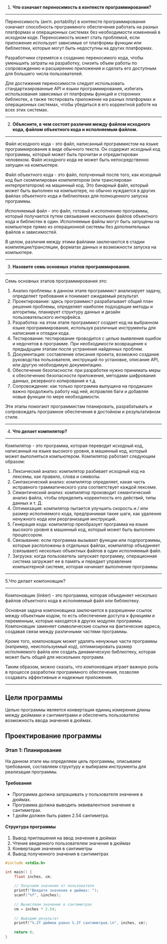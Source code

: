 1. **Что означает переносимость в контексте программирования?**

---

Переносимость (англ. portability) в контексте программирования означает способность программного обеспечения работать на разных платформах и операционных системах без необходимости изменений в исходном коде. Переносимость может стать проблемой, если приложение использует зависимые от платформы функции или библиотеки, которые могут быть недоступны на других платформах.

Разработчики стремятся к созданию переносимого кода, чтобы уменьшить затраты на разработку, снизить объем работы по сопровождению и расширению приложения и сделать его доступным для большего числа пользователей.

Для достижения переносимости следует использовать стандартизированные API и языки программирования, избегать использования зависимых от платформы функций и сторонних библиотек, а также тестировать приложение на разных платформах и операционных системах, чтобы убедиться в его корректной работе на всех этих системах.

---

2. **Объясните, в чем состоят различия между файлом исходного кода, файлом
   объектного кода и исполняемым файлом.**

---

Файл исходного кода - это файл, написанный программистом на языке программирования в виде обычного текста. Он содержит исходный код программы, который может быть прочитан и отредактирован человеком. Файл исходного кода не может быть непосредственно запущен на компьютере.

Файл объектного кода - это файл, полученный после того, как исходный код был скомпилирован компилятором (или транслирован интерпретатором) на машинный код. Это бинарный файл, который может быть выполнен на компьютере, но обычно нуждается в других файлах объектного кода и библиотеках для полноценного запуска программы.

Исполняемый файл - это файл, готовый к исполнению программы, который получается путем связывания нескольких файлов объектного кода и библиотек в один. Исполняемые файлы могут быть запущены на компьютере прямо из операционной системы без дополнительных файлов и зависимостей.

В целом, различия между этими файлами заключаются в стадии компиляции/трансляции, форматах данных и возможности запуска на компьютере.

---

3. **Назовите семь основных этапов программирования.**

---

Семь основных этапов программирования это:

1. Анализ проблемы: в данном этапе программист анализирует задачу, определяет требования и понимает ожидаемый результат.
2. Проектирование: здесь программист разрабатывает общий план решения проблемы, определяет наиболее подходящие методы и алгоритмы, планирует структуру данных и дизайн пользовательского интерфейса.
3. Разработка: на этом этапе программист создает код на выбранном языке программирования, используя различные инструменты для написания и отладки кода.
4. Тестирование: тестирование проводится с целью выявления ошибок и недочетов в программе. При необходимости возвращение к предыдущим этапам после устранения найденных проблем.
5. Документация: составление описания проекта, возможно создание руководства пользователя, инструкций по установке, описание API, или другую необходимую документацию.
6. Обеспечение безопасности: при разработке нужно принимать меры к обеспечению безопасности приложения, методами шифрования данных, резервного копирования и т.д.
7. Сопровождение: как только программа выпущена на продакшен важно продолжить работу над ней, исправляя баги и добавляя новые функции по мере необходимости.

Эти этапы помогают программистам планировать, разрабатывать и сопровождать програмное обеспечения в достойном и результативном стиле.

---

4. **Что делает компилятор?**

---

Компилятор - это программа, которая переводит исходный код, написанный на языке высокого уровня, в машинный код, который может выполняться компьютером. Компилятор работает следующим образом:

1. Лексический анализ: компилятор разбивает исходный код на лексемы, как правило, слова и символы.
2. Синтаксический анализ: компилятор определяет, какая часть исправного грамматического узла соответствует каждой лексеме.
3. Семантический анализ: компилятор производит семантический анализ файла, чтобы определить корректность его действий, типы данных и т. Д.
4. Оптимизация: компилятор пытается улучшить скорость и / или размер исполняемого кода, предпринимая такие шаги, как удаление ненужного кода или реорганизация инструкций.
5. Генерация кода: компилятор преобразует программа на языке высокого уровня в машинный код, который может быть выполнен процессором.
6. Связывание: если программа вызывает функции или подпрограммы, которые расположены в отдельных файлах, компилятор объединяет (связывает) несколько объектных файлов в один исполняемый файл.
7. Загрузка: когда пользователь запускает программу, операционная система загружает ее в память и передает управление компьютерной системе, которая начинает выполнение программы.

---

5.Что делает компоновщик?

---

Компоновщик (linker) - это программа, которая объединяет несколько файлов объектного кода в исполняемый файл или библиотеку.

Основная задача компоновщика заключается в разрешении ссылок между объектным кодом, то есть обеспечение доступа к функциям и переменным, которые находятся в других модулях программы. Компоновщик заменяет символические ссылки на фактические адреса, создавая связи между различными частями программы.

Кроме того, компоновщик может удалять ненужные части программы (например, неиспользуемый код), оптимизировать размер исполняемого файла или создать динамическую библиотеку, которая может быть общей для нескольких программ.

Таким образом, можно сказать, что компоновщик играет важную роль в процессе разработки программного обеспечения, позволяя создавать эффективные и надежные приложения.

---

## Цели программы

Целью программы является конвертация единиц измерения длины между дюймами и сантиметрами и обеспечить пользователю возможность ввода значения в дюймах.

## Проектирование программы

### Этап 1: Планирование

На данном этапе мы определяем цель программы, описываем требования, составляем структуру и выбираем инструменты для реализации программы.

#### Требования

* Программа должна запрашивать у пользователя значение в дюймах.
* Программа должна выводить эквивалентное значение в сантиметрах.
* 1 дюйм должен быть равен 2.54 сантиметра.

#### Структура программы

1. Вывод приглашения на ввод значения в дюймах
2. Чтение введенного пользователем значения в дюймах
3. Конвертация значения в сантиметры
4. Вывод полученного значения в сантиметрах


```c
#include <stdio.h>

int main() {
    float inches, cm; 
  
    // Получаем значение от пользователя
    printf("Введите значение в дюймах: ");
    scanf("%f", &inches);
  
    // Вычисляем значение в сантиметрах
    cm = inches * 2.54;
  
    // Выводим результат
    printf("%.2f дюймов равно %.2f сантиметров.\n", inches, cm);
  
    return 0;
}
```
